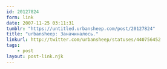 ```yaml
---
id: 20127824
form: link
date: 2007-11-25 03:11:31
tumblr: "https://untitled.urbansheep.com/post/20127824"
title: "urbansheep: Заначиналось."
linkurl: http://twitter.com/urbansheep/statuses/440756452
tags:
    - post
layout: post-link.njk
---
```


